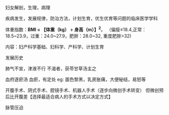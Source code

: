 妇女解剖，生理，病理

疾病发生，发展规律，防治方法，计划生育，优生优育等问题的临床医学学科

体重指数：**BMI = 【体重（kg） ÷ 身高（m）】<sup>2</sup>**。
（偏瘦≤18.4,正常：18.5~23.9，过重：24.0~27.9，肥胖：28.0~32, 重度肥胖>32)

内容：妇产科学基础、妇科学、产科学、计划生育

发展历史

肺气不宣，津液不行
不渴者，获苓甘草汤主之

血府逐瘀汤
血瘀，有定处  eg: 面色黎黑，乳房胀痛，大便秘结，易怒等

开腹手术、阴式手术、腔镜手术、机器人手术（逐步向微创手术转变）
但微创预后比开腹差【选择最适合病人的手术方式以决定方式】

脉管压迫


